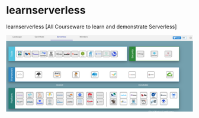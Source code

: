 # learnserverless
learnserverless [All Courseware to learn and demonstrate Serverless]


![Learn Serverless](images/Snip20190901_7.png)

